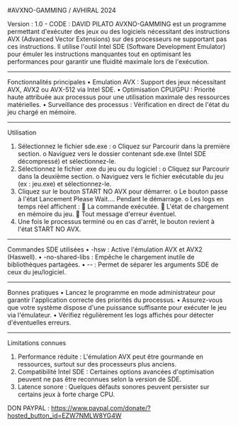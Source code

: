 #AVXNO-GAMMING / AVHIRAL 2024 

Version : 1.0 - CODE : DAVID PILATO
AVXNO-GAMMING est un programme permettant d'exécuter des jeux ou des logiciels nécessitant des instructions AVX (Advanced Vector Extensions) sur des processeurs ne supportant pas ces instructions. Il utilise l'outil Intel SDE (Software Development Emulator) pour émuler les instructions manquantes tout en optimisant les performances pour garantir une fluidité maximale lors de l'exécution.
________________________________________
Fonctionnalités principales
•	Emulation AVX : Support des jeux nécessitant AVX, AVX2 ou AVX-512 via Intel SDE.
•	Optimisation CPU/GPU : Priorité haute attribuée aux processus pour une utilisation maximale des ressources matérielles.
•	Surveillance des processus : Vérification en direct de l'état du jeu chargé en mémoire.
________________________________________
Utilisation
1.	Sélectionnez le fichier sde.exe :
o	Cliquez sur Parcourir dans la première section.
o	Naviguez vers le dossier contenant sde.exe (Intel SDE décompressé) et sélectionnez-le.
2.	Sélectionnez le fichier .exe du jeu ou du logiciel :
o	Cliquez sur Parcourir dans la deuxième section.
o	Naviguez vers le fichier exécutable du jeu (ex : jeu.exe) et sélectionnez-le.
3.	Cliquez sur le bouton START NO AVX pour démarrer.
o	Le bouton passe à l'état Lancement Please Wait.... Pendant le démarrage.
o	Les logs en temps réel affichent :
	La commande exécutée.
	L'état de chargement en mémoire du jeu.
	Tout message d'erreur éventuel.
4.	Une fois le processus terminé ou en cas d'arrêt, le bouton revient à l'état START NO AVX.
________________________________________
Commandes SDE utilisées
•	-hsw : Active l'émulation AVX et AVX2 (Haswell).
•	-no-shared-libs : Empêche le chargement inutile de bibliothèques partagées.
•	-- : Permet de séparer les arguments SDE de ceux du jeu/logiciel.
________________________________________
Bonnes pratiques
•	Lancez le programme en mode administrateur pour garantir l'application correcte des priorités du processus.
•	Assurez-vous que votre système dispose d'une puissance suffisante pour exécuter le jeu via l'émulateur.
•	Vérifiez régulièrement les logs affichés pour détecter d'éventuelles erreurs.
________________________________________
Limitations connues
1.	Performance réduite : L'émulation AVX peut être gourmande en ressources, surtout sur des processeurs plus anciens.
2.	Compatibilité Intel SDE : Certaines options avancées d'optimisation peuvent ne pas être reconnues selon la version de SDE.
3.	Latence sonore : Quelques défauts sonores peuvent persister sur certains jeux à forte charge CPU.

DON PAYPAL : https://www.paypal.com/donate/?hosted_button_id=EZW7NMLW8YG4W
